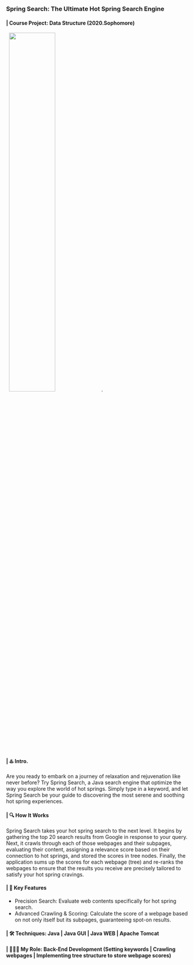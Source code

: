 ### Spring Search: The Ultimate Hot Spring Search Engine
#### | Course Project: Data Structure (2020.Sophomore)
&nbsp;&nbsp;<img src = "https://user-images.githubusercontent.com/58580554/159940903-fc92bf6a-0734-4028-a4fe-e4854dcccc1e.png" width=50%>. 

#### | ♨️ Intro.
Are you ready to embark on a journey of relaxation and rejuvenation like never before? Try Spring Search, a Java search engine that optimize the way you explore the world of hot springs. Simply type in a keyword, and let Spring Search be your guide to discovering the most serene and soothing hot spring experiences.


#### | 🔍 How It Works
Spring Search takes your hot spring search to the next level. It begins by gathering the top 20 search results from Google in response to your query. Next, it crawls through each of those webpages and their subpages, evaluating their content, assigning a relevance score based on their connection to hot springs, and stored the scores in tree nodes. Finally, the application sums up the scores for each webpage (tree) and re-ranks the webpages to ensure that the results you receive are precisely tailored to satisfy your hot spring cravings.

#### | 🌟 Key Features
- Precision Search: Evaluate web contents specifically for hot spring search.
- Advanced Crawling & Scoring: Calculate the score of a webpage based on not only itself but its subpages, guaranteeing spot-on results.

#### | 🛠️ Techniques: Java | Java GUI | Java WEB | Apache Tomcat
#### | 👩🏻‍💻 My Role: Back-End Development (Setting keywords | Crawling webpages | Implementing tree structure to store webpage scores)

